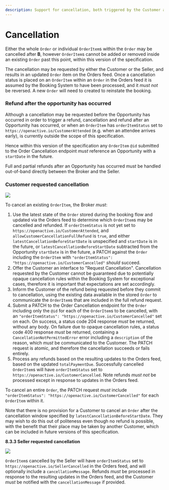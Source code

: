 ```yaml
---
description: Support for cancellation, both triggered by the Customer and by the Seller
---
```


# Cancellation

Either the whole `Order` or individual `OrderItem`s within the `Order` may be cancelled after **B**, however `OrderItem`s cannot be added or removed inside an existing `Order` past this point, within this version of the specification.

The cancellation may be requested by either the Customer or the Seller, and results in an updated `Order` item on the Orders feed. Once a cancellation status is placed on an `OrderItem` within an `Order` in the Orders feed it is assumed by the Booking System to have been processed, and it _must not_ be reversed. A new `Order` will need to created to reinstate the booking.

### **Refund after the opportunity has occurred**

Although a cancellation may be requested before the Opportunity has occurred in order to trigger a refund, cancellation and refund after an Opportunity has occurred, or when an `OrderItem` has `orderItemStatus` set to `https://openactive.io/CustomerAttended` (e.g. when an attendee arrives early), is currently outside the scope of this specification.

Hence within this version of the specification any `OrderItem` `@id` submitted to the Order Cancellation endpoint _must_ reference an Opportunity with a `startDate` in the future.

Full and partial refunds after an Opportunity has occurred _must_ be handled out-of-band directly between the Broker and the Seller.

### **Customer requested cancellation**

![](https://openactive.io/open-booking-api/EditorsDraft/1.0CR3/customercancelled.png)

To cancel an existing `OrderItem`, the Broker _must_:

1. Use the latest state of the `Order` stored during the booking flow and updated via the Orders feed to determine which `OrderItem`s may be cancelled and refunded. If `orderItemStatus` is not yet set to `https://openactive.io/CustomerAttended`, and `allowCustomerCancellationFullRefund` is `true`, and either `latestCancellationBeforeStartDate` is unspecified and `startDate` is in the future, or `latestCancellationBeforeStartDate` subtracted from the Opportunity `startDate` is in the future, a PATCH against the `Order` including the `OrderItem` with `"orderItemStatus": "https://openactive.io/CustomerCancelled"` _should_ succeed.
2. Offer the Customer an interface to "Request Cancellation". Cancellation requested by the Customer cannot be guaranteed due to potentially opaque cancellation rules within the Booking System for exceptional cases, therefore it is important that expectations are set accordingly.
3. Inform the Customer of the refund being requested before they commit to cancellation, using the existing data available in the stored `Order` to communicate the `OrderItem`s that are included in the full refund request.
4. Submit a PATCH to the Order Cancellation endpoint for the `Order` including only the `@id` for each of the `OrderItem`s to be cancelled, with an `"orderItemStatus": "https://openactive.io/CustomerCancelled"` set on each. On success, a status code 204 response _must_ be returned, without any body. On failure due to opaque cancellation rules, a status code 400 response _must_ be returned, containing a `CancellationNotPermittedError` error including a `description` of the reason, which _must_ be communicated to the Customer. The PATCH request is atomic, and therefore the cancellation succeeds or fails entirely.
5. Process any refunds based on the resulting updates to the Orders feed, based on the updated `totalPaymentDue`. Successfully cancelled `OrderItem`s will have `orderItemStatus` set to `https://openactive.io/CustomerCancelled`. Note refunds _must not_ be processed except in response to updates in the Orders feed.

To cancel an entire `Order`, the PATCH request _must_ include `"orderItemStatus": "https://openactive.io/CustomerCancelled"` for each `OrderItem` within it.

Note that there is no provision for a Customer to cancel an `Order` after the cancellation window specified by `latestCancellationBeforeStartDate`. They may wish to do this out of politeness even though no refund is possible, with the benefit that their place may be taken by another Customer, which can be included in future versions of this specification.

**8.3.3 Seller requested cancellation**

![](https://openactive.io/open-booking-api/EditorsDraft/1.0CR3/sellercancelled.png)

`OrderItem`s cancelled by the Seller will have `orderItemStatus` set to `https://openactive.io/SellerCancelled` in the Orders feed, and will optionally include a `cancellationMessage`. Refunds _must_ be processed in response to the resulting updates in the Orders feed, and the Customer _must_ be notified with the `cancellationMessage` if provided.
